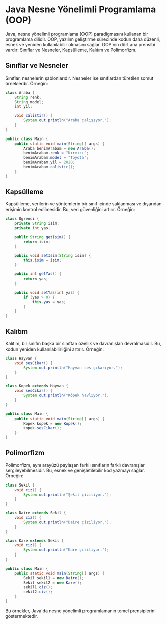 # Java Nesne Yönelimli Programlama (OOP)

Java, nesne yönelimli programlama (OOP) paradigmasını kullanan bir programlama dilidir. OOP, yazılım geliştirme sürecinde kodun daha düzenli, esnek ve yeniden kullanılabilir olmasını sağlar. OOP'nin dört ana prensibi vardır: Sınıflar ve Nesneler, Kapsülleme, Kalıtım ve Polimorfizm.

## Sınıflar ve Nesneler

Sınıflar, nesnelerin şablonlarıdır. Nesneler ise sınıflardan türetilen somut örneklerdir. Örneğin:

```java
class Araba {
    String renk;
    String model;
    int yil;

    void calistir() {
        System.out.println("Araba çalışıyor.");
    }
}

public class Main {
    public static void main(String[] args) {
        Araba benimArabam = new Araba();
        benimArabam.renk = "Kırmızı";
        benimArabam.model = "Toyota";
        benimArabam.yil = 2020;
        benimArabam.calistir();
    }
}
```

## Kapsülleme

Kapsülleme, verilerin ve yöntemlerin bir sınıf içinde saklanması ve dışarıdan erişimin kontrol edilmesidir. Bu, veri güvenliğini artırır. Örneğin:

```java
class Ogrenci {
    private String isim;
    private int yas;

    public String getIsim() {
        return isim;
    }

    public void setIsim(String isim) {
        this.isim = isim;
    }

    public int getYas() {
        return yas;
    }

    public void setYas(int yas) {
        if (yas > 0) {
            this.yas = yas;
        }
    }
}
```

## Kalıtım

Kalıtım, bir sınıfın başka bir sınıftan özellik ve davranışları devralmasıdır. Bu, kodun yeniden kullanılabilirliğini artırır. Örneğin:

```java
class Hayvan {
    void sesCikar() {
        System.out.println("Hayvan ses çıkarıyor.");
    }
}

class Kopek extends Hayvan {
    void sesCikar() {
        System.out.println("Köpek havlıyor.");
    }
}

public class Main {
    public static void main(String[] args) {
        Kopek kopek = new Kopek();
        kopek.sesCikar();
    }
}
```

## Polimorfizm

Polimorfizm, aynı arayüzü paylaşan farklı sınıfların farklı davranışlar sergileyebilmesidir. Bu, esnek ve genişletilebilir kod yazmayı sağlar. Örneğin:

```java
class Sekil {
    void ciz() {
        System.out.println("Şekil çiziliyor.");
    }
}

class Daire extends Sekil {
    void ciz() {
        System.out.println("Daire çiziliyor.");
    }
}

class Kare extends Sekil {
    void ciz() {
        System.out.println("Kare çiziliyor.");
    }
}

public class Main {
    public static void main(String[] args) {
        Sekil sekil1 = new Daire();
        Sekil sekil2 = new Kare();
        sekil1.ciz();
        sekil2.ciz();
    }
}
```

Bu örnekler, Java'da nesne yönelimli programlamanın temel prensiplerini göstermektedir.